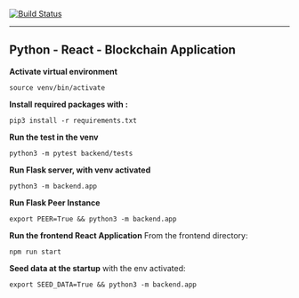 [![Build Status](https://travis-ci.com/mariourban83/blockchainApplication1.svg?token=Vzs1sAouQtMgjq4uyHeY&branch=main)](https://travis-ci.com/mariourban83/blockchainApplication1)

* * * 

## Python - React - Blockchain Application


**Activate virtual environment**
```
source venv/bin/activate
```

**Install required packages with :**
```
pip3 install -r requirements.txt
```

**Run the test in the venv**
```
python3 -m pytest backend/tests
```

**Run Flask server, with venv activated**
```
python3 -m backend.app
```

**Run Flask Peer Instance**
```
export PEER=True && python3 -m backend.app
```

**Run the frontend React Application**
From the frontend directory:
```
npm run start
```

**Seed data at the startup**
with the env activated:
```
export SEED_DATA=True && python3 -m backend.app
```

